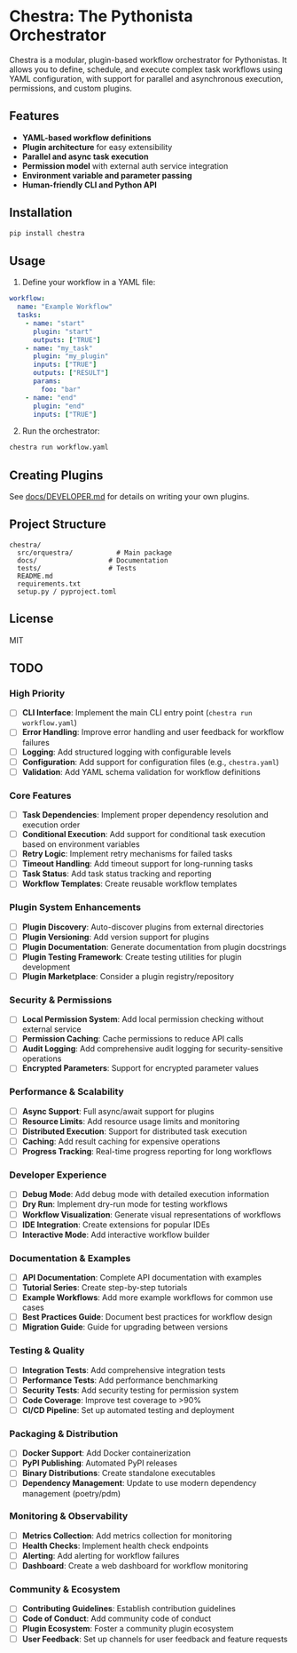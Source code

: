 # Chestra: The Pythonista Orchestrator

Chestra is a modular, plugin-based workflow orchestrator for Pythonistas. It allows you to define, schedule, and execute complex task workflows using YAML configuration, with support for parallel and asynchronous execution, permissions, and custom plugins.

## Features
- **YAML-based workflow definitions**
- **Plugin architecture** for easy extensibility
- **Parallel and async task execution**
- **Permission model** with external auth service integration
- **Environment variable and parameter passing**
- **Human-friendly CLI and Python API**

## Installation
```bash
pip install chestra
```

## Usage
1. Define your workflow in a YAML file:
```yaml
workflow:
  name: "Example Workflow"
  tasks:
    - name: "start"
      plugin: "start"
      outputs: ["TRUE"]
    - name: "my_task"
      plugin: "my_plugin"
      inputs: ["TRUE"]
      outputs: ["RESULT"]
      params:
        foo: "bar"
    - name: "end"
      plugin: "end"
      inputs: ["TRUE"]
```
2. Run the orchestrator:
```bash
chestra run workflow.yaml
```

## Creating Plugins
See [docs/DEVELOPER.md](docs/DEVELOPER.md) for details on writing your own plugins.

## Project Structure
```
chestra/
  src/orquestra/           # Main package
  docs/                  # Documentation
  tests/                 # Tests
  README.md
  requirements.txt
  setup.py / pyproject.toml
```

## License
MIT 

## TODO

### High Priority
- [ ] **CLI Interface**: Implement the main CLI entry point (`chestra run workflow.yaml`)
- [ ] **Error Handling**: Improve error handling and user feedback for workflow failures
- [ ] **Logging**: Add structured logging with configurable levels
- [ ] **Configuration**: Add support for configuration files (e.g., `chestra.yaml`)
- [ ] **Validation**: Add YAML schema validation for workflow definitions

### Core Features
- [ ] **Task Dependencies**: Implement proper dependency resolution and execution order
- [ ] **Conditional Execution**: Add support for conditional task execution based on environment variables
- [ ] **Retry Logic**: Implement retry mechanisms for failed tasks
- [ ] **Timeout Handling**: Add timeout support for long-running tasks
- [ ] **Task Status**: Add task status tracking and reporting
- [ ] **Workflow Templates**: Create reusable workflow templates

### Plugin System Enhancements
- [ ] **Plugin Discovery**: Auto-discover plugins from external directories
- [ ] **Plugin Versioning**: Add version support for plugins
- [ ] **Plugin Documentation**: Generate documentation from plugin docstrings
- [ ] **Plugin Testing Framework**: Create testing utilities for plugin development
- [ ] **Plugin Marketplace**: Consider a plugin registry/repository

### Security & Permissions
- [ ] **Local Permission System**: Add local permission checking without external service
- [ ] **Permission Caching**: Cache permissions to reduce API calls
- [ ] **Audit Logging**: Add comprehensive audit logging for security-sensitive operations
- [ ] **Encrypted Parameters**: Support for encrypted parameter values

### Performance & Scalability
- [ ] **Async Support**: Full async/await support for plugins
- [ ] **Resource Limits**: Add resource usage limits and monitoring
- [ ] **Distributed Execution**: Support for distributed task execution
- [ ] **Caching**: Add result caching for expensive operations
- [ ] **Progress Tracking**: Real-time progress reporting for long workflows

### Developer Experience
- [ ] **Debug Mode**: Add debug mode with detailed execution information
- [ ] **Dry Run**: Implement dry-run mode for testing workflows
- [ ] **Workflow Visualization**: Generate visual representations of workflows
- [ ] **IDE Integration**: Create extensions for popular IDEs
- [ ] **Interactive Mode**: Add interactive workflow builder

### Documentation & Examples
- [ ] **API Documentation**: Complete API documentation with examples
- [ ] **Tutorial Series**: Create step-by-step tutorials
- [ ] **Example Workflows**: Add more example workflows for common use cases
- [ ] **Best Practices Guide**: Document best practices for workflow design
- [ ] **Migration Guide**: Guide for upgrading between versions

### Testing & Quality
- [ ] **Integration Tests**: Add comprehensive integration tests
- [ ] **Performance Tests**: Add performance benchmarking
- [ ] **Security Tests**: Add security testing for permission system
- [ ] **Code Coverage**: Improve test coverage to >90%
- [ ] **CI/CD Pipeline**: Set up automated testing and deployment

### Packaging & Distribution
- [ ] **Docker Support**: Add Docker containerization
- [ ] **PyPI Publishing**: Automated PyPI releases
- [ ] **Binary Distributions**: Create standalone executables
- [ ] **Dependency Management**: Update to use modern dependency management (poetry/pdm)

### Monitoring & Observability
- [ ] **Metrics Collection**: Add metrics collection for monitoring
- [ ] **Health Checks**: Implement health check endpoints
- [ ] **Alerting**: Add alerting for workflow failures
- [ ] **Dashboard**: Create a web dashboard for workflow monitoring

### Community & Ecosystem
- [ ] **Contributing Guidelines**: Establish contribution guidelines
- [ ] **Code of Conduct**: Add community code of conduct
- [ ] **Plugin Ecosystem**: Foster a community plugin ecosystem
- [ ] **User Feedback**: Set up channels for user feedback and feature requests 